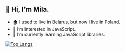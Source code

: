 ## 👋 Hi, I’m Mila.
- 🏠 I used to live in Belarus, but now I live in Poland.
- 👀 I’m interested in JavaScript.
- 🌱 I’m currently learning JavaScript libraries.

[![Top Langs](https://github-readme-stats.vercel.app/api/top-langs/?username=ibizaSunrise&layout=compact)](https://github.com/anuraghazra/github-readme-stats)







<!---
ibizaSunrise/ibizaSunrise is a ✨ special ✨ repository because its `README.md` (this file) appears on your GitHub profile.
You can click the Preview link to take a look at your changes.
--->
